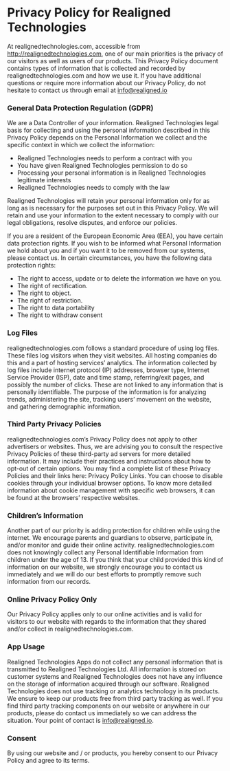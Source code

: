 # Privacy Policy for Realigned Technologies
At realignedtechnologies.com, accessible from http://realignedtechnologies.com, one of our main priorities is the privacy of our visitors as well as users of our products. This Privacy Policy document contains types of information that is collected and recorded by realignedtechnologies.com and how we use it.
If you have additional questions or require more information about our Privacy Policy, do not hesitate to contact us through email at info@realigned.io
### General Data Protection Regulation (GDPR)
We are a Data Controller of your information.
Realigned Technologies legal basis for collecting and using the personal information described in this Privacy Policy depends on the Personal Information we collect and the specific context in which we collect the information:
* Realigned Technologies needs to perform a contract with you
* You have given Realigned Technologies permission to do so
* Processing your personal information is in Realigned Technologies legitimate interests
* Realigned Technologies needs to comply with the law

Realigned Technologies will retain your personal information only for as long as is necessary for the purposes set out in this Privacy Policy. We will retain and use your information to the extent necessary to comply with our legal obligations, resolve disputes, and enforce our policies.

If you are a resident of the European Economic Area (EEA), you have certain data protection rights. If you wish to be informed what Personal Information we hold about you and if you want it to be removed from our systems, please contact us.
In certain circumstances, you have the following data protection rights:
* The right to access, update or to delete the information we have on you.
* The right of rectification.
* The right to object.
* The right of restriction.
* The right to data portability
* The right to withdraw consent
### Log Files
realignedtechnologies.com follows a standard procedure of using log files. These files log visitors when they visit websites. All hosting companies do this and a part of hosting services’ analytics. The information collected by log files include internet protocol (IP) addresses, browser type, Internet Service Provider (ISP), date and time stamp, referring/exit pages, and possibly the number of clicks. These are not linked to any information that is personally identifiable. The purpose of the information is for analyzing trends, administering the site, tracking users’ movement on the website, and gathering demographic information.
### Third Party Privacy Policies
realignedtechnologies.com’s Privacy Policy does not apply to other advertisers or websites. Thus, we are advising you to consult the respective Privacy Policies of these third-party ad servers for more detailed information. It may include their practices and instructions about how to opt-out of certain options. You may find a complete list of these Privacy Policies and their links here: Privacy Policy Links.
You can choose to disable cookies through your individual browser options. To know more detailed information about cookie management with specific web browsers, it can be found at the browsers’ respective websites.
### Children’s Information
Another part of our priority is adding protection for children while using the internet. We encourage parents and guardians to observe, participate in, and/or monitor and guide their online activity.
realignedtechnologies.com does not knowingly collect any Personal Identifiable Information from children under the age of 13. If you think that your child provided this kind of information on our website, we strongly encourage you to contact us immediately and we will do our best efforts to promptly remove such information from our records.
### Online Privacy Policy Only
Our Privacy Policy applies only to our online activities and is valid for visitors to our website with regards to the information that they shared and/or collect in realignedtechnologies.com.
### App Usage
Realigned Technologies Apps do not collect any personal information that is transmitted to Realigned Technologies Ltd. All information is stored on customer systems and Realigned Technologies does not have any influence on the storage of information acquired through our software.
Realigned Technologies does not use tracking or analytics technology in its products. We ensure to keep our products free from third party tracking as well. If you find third party tracking components on our website or anywhere in our products, please do contact us immediately so we can address the situation. Your point of contact is info@realigned.io.

### Consent
By using our website and / or products, you hereby consent to our Privacy Policy and agree to its terms.

